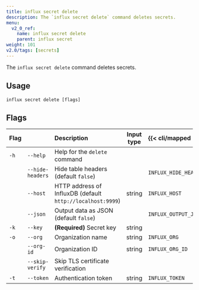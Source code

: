 ```yaml
---
title: influx secret delete
description: The `influx secret delete` command deletes secrets.
menu:
  v2_0_ref:
    name: influx secret delete
    parent: influx secret
weight: 101
v2.0/tags: [secrets]
---
```


The `influx secret delete` command deletes secrets.

## Usage
```
influx secret delete [flags]
```

## Flags
| Flag |                  | Description                                                | Input type | {{< cli/mapped >}}    |
|:---- |:---              |:-----------                                                |:----------:|:------------------    |
| `-h` | `--help`         | Help for the `delete` command                              |            |                       |
|      | `--hide-headers` | Hide table headers (default `false`)                       |            | `INFLUX_HIDE_HEADERS` |
|      | `--host`         | HTTP address of InfluxDB (default `http://localhost:9999`) | string     | `INFLUX_HOST`         |
|      | `--json`         | Output data as JSON (default `false`)                      |            | `INFLUX_OUTPUT_JSON`  |
| `-k` | `--key`          | **(Required)** Secret key                                  | string     |                       |
| `-o` | `--org`          | Organization name                                          | string     | `INFLUX_ORG`          |
|      | `--org-id`       | Organization ID                                            | string     | `INFLUX_ORG_ID`       |
|      | `--skip-verify`  | Skip TLS certificate verification                          |            |                       |
| `-t` | `--token`        | Authentication token                                       | string     | `INFLUX_TOKEN`        |
